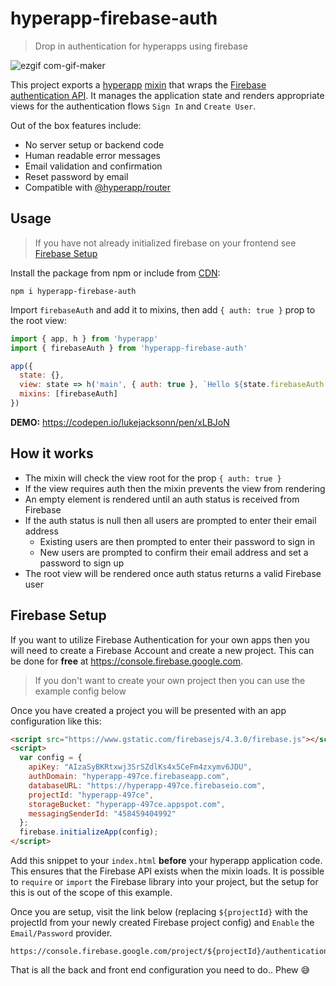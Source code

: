 # hyperapp-firebase-auth

> Drop in authentication for hyperapps using firebase

![ezgif com-gif-maker](https://user-images.githubusercontent.com/1457604/29901861-6cf8c5d4-8df2-11e7-9611-e2800e7bde96.gif)

This project exports a [hyperapp](https://github.com/hyperapp/hyperapp) [mixin](https://github.com/hyperapp/hyperapp/blob/master/docs/mixins.md) that wraps the [Firebase authentication API](https://firebase.google.com/docs/auth/). It manages the application state and renders appropriate views for the authentication flows `Sign In` and `Create User`.

Out of the box features include:

- No server setup or backend code
- Human readable error messages
- Email validation and confirmation
- Reset password by email
- Compatible with [@hyperapp/router](https://github.com/hyperapp/router)


## Usage

> If you have not already initialized firebase on your frontend see [Firebase Setup](#firebase-setup)

Install the package from npm or include from [CDN](https://unpkg.com/hyperapp-firebase-auth):

```
npm i hyperapp-firebase-auth
```

Import `firebaseAuth` and add it to mixins, then add `{ auth: true }` prop to the root view:

```js
import { app, h } from 'hyperapp'
import { firebaseAuth } from 'hyperapp-firebase-auth'

app({
  state: {},
  view: state => h('main', { auth: true }, `Hello ${state.firebaseAuth.user.uid}!`),
  mixins: [firebaseAuth]
})
```
**DEMO:** https://codepen.io/lukejacksonn/pen/xLBJoN


## How it works

- The mixin will check the view root for the prop `{ auth: true }`
- If the view requires auth then the mixin prevents the view from rendering
- An empty element is rendered until an auth status is received from Firebase
- If the auth status is null then all users are prompted to enter their email address
  - Existing users are then prompted to enter their password to sign in
  - New users are prompted to confirm their email address and set a password to sign up
- The root view will be rendered once auth status returns a valid Firebase user


## Firebase Setup

If you want to utilize Firebase Authentication for your own apps then you will need to create a Firebase Account and create a new project. This can be done for **free** at https://console.firebase.google.com.

> If you don't want to create your own project then you can use the example config below

Once you have created a project you will be presented with an app configuration like this:

```html
<script src="https://www.gstatic.com/firebasejs/4.3.0/firebase.js"></script>
<script>
  var config = {
    apiKey: "AIzaSyBKRtxwj3SrSZdlKs4x5CeFm4zxymv6JDU",
    authDomain: "hyperapp-497ce.firebaseapp.com",
    databaseURL: "https://hyperapp-497ce.firebaseio.com",
    projectId: "hyperapp-497ce",
    storageBucket: "hyperapp-497ce.appspot.com",
    messagingSenderId: "458459404992"
  };
  firebase.initializeApp(config);
</script>
```

Add this snippet to your `index.html` **before** your hyperapp application code. This ensures that the Firebase API exists when the mixin loads. It is possible to `require` or `import` the Firebase library into your project, but the setup for this is out of the scope of this example.

Once you are setup, visit the link below (replacing `${projectId}` with the projectId from your newly created Firebase project config) and `Enable` the `Email/Password` provider.

```
https://console.firebase.google.com/project/${projectId}/authentication/providers
```

That is all the back and front end configuration you need to do.. Phew :sweat_smile:
